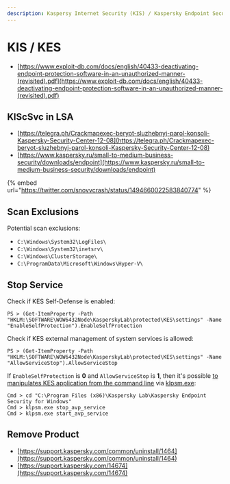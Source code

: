 ```yaml
---
description: Kaspersy Internet Security (KIS) / Kaspersky Endpoint Security (KES)
---
```


# KIS / KES

- [https://www.exploit-db.com/docs/english/40433-deactivating-endpoint-protection-software-in-an-unauthorized-manner-(revisited).pdf](https://www.exploit-db.com/docs/english/40433-deactivating-endpoint-protection-software-in-an-unauthorized-manner-(revisited).pdf)




## KlScSvc in LSA

- [https://telegra.ph/Crackmapexec-beryot-sluzhebnyj-parol-konsoli-Kaspersky-Security-Center-12-08](https://telegra.ph/Crackmapexec-beryot-sluzhebnyj-parol-konsoli-Kaspersky-Security-Center-12-08)
- [https://www.kaspersky.ru/small-to-medium-business-security/downloads/endpoint](https://www.kaspersky.ru/small-to-medium-business-security/downloads/endpoint)

{% embed url="https://twitter.com/snovvcrash/status/1494660022583840774" %}




## Scan Exclusions

Potential scan exclusions:

- `C:\Windows\System32\LogFiles\`
- `C:\Windows\System32\inetsrv\`
- `C:\Windows\ClusterStorage\`
- `C:\ProgramData\Microsoft\Windows\Hyper-V\`




## Stop Service

Check if KES Self-Defense is enabled:

```
PS > (Get-ItemProperty -Path "HKLM:\SOFTWARE\WOW6432Node\KasperskyLab\protected\KES\settings" -Name "EnableSelfProtection").EnableSelfProtection
```

Check if KES external management of system services is allowed:

```
PS > (Get-ItemProperty -Path "HKLM:\SOFTWARE\WOW6432Node\KasperskyLab\protected\KES\settings" -Name "AllowServiceStop").AllowServiceStop
```

If `EnableSelfProtection` is **0** and `AllowServiceStop` is **1**, then it's possible [to manipulates KES application from the command line](https://support.kaspersky.com/KESWin/11.1.0/en-us/178723.htm) via [klpsm.exe](https://www.pconlife.com/viewfileinfo/klpsm-exe/):

```
Cmd > cd "C:\Program Files (x86)\Kaspersky Lab\Kaspersky Endpoint Security for Windows"
Cmd > klpsm.exe stop_avp_service
Cmd > klpsm.exe start_avp_service
```




## Remove Product

- [https://support.kaspersky.com/common/uninstall/1464](https://support.kaspersky.com/common/uninstall/1464)
- [https://support.kaspersky.com/14674](https://support.kaspersky.com/14674)
